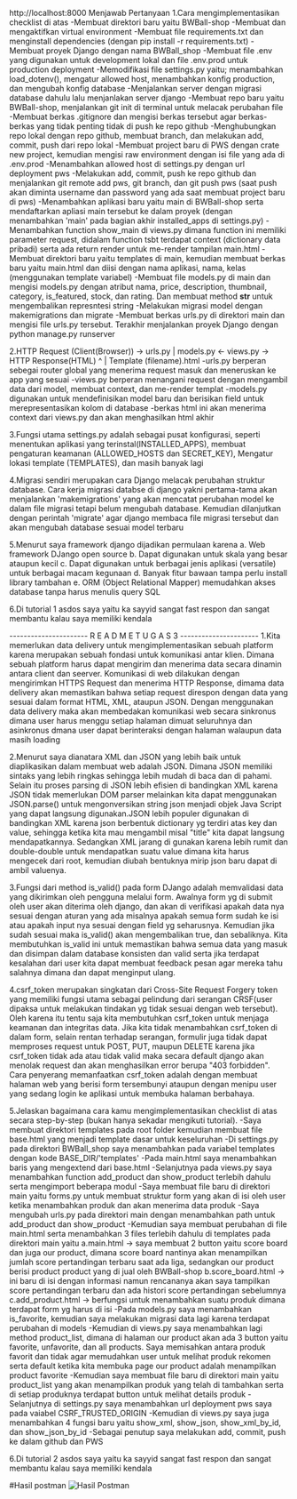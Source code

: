 http://localhost:8000
Menjawab Pertanyaan
1.Cara mengimplementasikan checklist di atas
-Membuat direktori baru yaitu BWBall-shop
-Membuat dan mengaktifkan virtual environment
-Membuat file requirements.txt dan menginstall dependencies (dengan pip install -r requirements.txt)
-Membuat proyek Django dengan nama BWBall_shop
-Membuat file .env yang digunakan untuk development lokal dan file .env.prod untuk production deployment
-Memodifikasi file settings.py yaitu; menambahkan load_dotenv(), mengatur allowed host, menambahkan konfig production, dan mengubah konfig database
-Menjalankan server dengan migrasi database dahulu lalu menjanlakan server django
-Membuat repo baru yaitu BWBall-shop, menjalankan git init di terminal untuk melacak perubahan file
-Membuat berkas .gitignore dan mengisi berkas tersebut agar berkas-berkas yang tidak penting tidak di push ke repo github
-Menghubungkan repo lokal dengan repo github, membuat branch, dan melakukan add, commit, push dari repo lokal
-Membuat project baru di PWS dengan crate new project, kemudian mengisi raw environment dengan isi file yang ada di .env.prod
-Menambahkan allowed host di settings.py dengan url deployment pws
-Melakukan add, commit, push ke repo github dan menjalankan git remote add pws, git branch, dan git push pws (saat push akan diminta username dan password yang ada saat membuat project baru di pws)
-Menambahkan aplikasi baru yaitu main di BWBall-shop serta mendaftarkan apliasi main tersebut ke dalam proyek (dengan menambahkan 'main' pada bagian akhir installed_apps di settings.py)
-Menambahkan function show_main di views.py dimana function ini memiliki parameter request, didalam function tsbt terdapat context (dictionary data pribadi) serta ada return render untuk me-render tampilan main.html 
-Membuat direktori baru yaitu templates di main, kemudian membuat berkas baru yaitu main.html dan diisi dengan nama aplikasi, nama, kelas (menggunakan template variabel)
-Membuat file models.py di main dan mengisi models.py dengan atribut nama, price, description, thumbnail, category, is_featured, stock, dan rating. Dan membuat method __str__ untuk mengembalikan represntesi string
-Melakukan migrasi model dengan makemigrations dan migrate
-Membuat berkas urls.py di direktori main dan mengisi file urls.py tersebut. Terakhir menjalankan proyek Django dengan python manage.py runserver

2.HTTP Request (Client(Browser)) -> urls.py 
                                        |
                        models.py  <- views.py -> HTTP Response(HTML)
                                        ^
                                        |
                                Template (filename).html
-urls.py berperan sebegai router global yang menerima request masuk dan meneruskan ke app yang sesuai
-views.py berperan menangani request dengan mengambil data dari model, membuat context, dan me-render templat
-models.py digunakan untuk mendefinisikan model baru dan berisikan field untuk merepresentasikan kolom di database
-berkas html ini akan menerima context dari views.py dan akan menghasilkan html akhir

3.Fungsi utama settings.py adalah sebagai pusat konfigurasi, seperti menentukan aplikasi yang terinstal(INSTALLED_APPS), 
membuat pengaturan keamanan (ALLOWED_HOSTS dan SECRET_KEY), Mengatur lokasi template (TEMPLATES), dan masih banyak lagi

4.Migrasi sendiri merupakan cara Django melacak perubahan struktur database. 
Cara kerja migrasi databse di django yakni pertama-tama akan menjalankan 'makemigrations' yang akan mencatat perubahan model 
ke dalam file migrasi tetapi belum  mengubah database. Kemudian dilanjutkan dengan perintah 'migrate' agar django membaca file 
migrasi tersebut dan akan mengubah database sesuai model terbaru

5.Menurut saya framework django dijadikan permulaan karena 
a. Web framework DJango open source
b. Dapat digunakan untuk skala yang besar ataupun kecil
c. Dapat digunakan untuk berbagai jenis aplikasi (versatile) untuk berbagai macam kegunaan
d. Banyak fitur bawaan tampa perlu install library tambahan
e. ORM (Object Relational Mapper) memudahkan akses database tanpa harus menulis query SQL

6.Di tutorial 1 asdos saya yaitu ka sayyid sangat fast respon dan sangat membantu kalau saya memiliki kendala



---------------------- R E A D M E T U G A S 3 ----------------------
1.Kita memerlukan data delivery untuk mengimplementasikan sebuah platform karena merupakan sebuah fondasi untuk komunikasi antar klien. Dimana sebuah platform harus dapat mengirim dan menerima data secara dinamin antara client dan seerver. Komunikasi di web dilakukan dengan mengirimkan HTTPS Request dan menerima HTTP Response, dimama data delivery akan memastikan bahwa setiap request direspon dengan data yang sesuai dalam format HTML, XML, ataupun JSON. Dengan menggunakan data delivery maka akan membedakan komunikasi web secara sinkronus dimana user harus menggu setiap halaman dimuat seluruhnya dan asinkronus dmana user dapat berinteraksi dengan halaman walaupun data masih loading

2.Menurut saya dianatara XML dan JSON yang lebih baik untuk diaplikasikan dalam membuat web adalah JSON. Dimana JSON memiliki sintaks yang lebih ringkas sehingga lebih mudah di baca dan di pahami. Selain itu proses parsing di JSON lebih efisien di bandingkan XML karena JSON tidak memerlukan DOM parser melainkan kita dapat menggunakan JSON.parse() untuk mengonversikan string json menjadi objek Java Script yang dapat langsung digunakan.JSON lebih populer digunakan di bandingkan XML karena json berbentuk dictionary yg terdiri atas key dan value, sehingga ketika kita mau mengambil misal "title" kita dapat langsung mendapatkannya. Sedangkan XML jarang di gunakan karena lebih rumit dan double-double untuk mendapatkan suatu value dimana kita harus mengecek dari root, kemudian diubah bentuknya mirip json baru dapat di ambil valuenya.

3.Fungsi dari method is_valid() pada form DJango adalah memvalidasi data yang dikirimkan oleh pengguna melalui form. Awalnya form yg di submit oleh user akan diterima oleh django, dan akan di verifikasi apakah data nya sesuai dengan aturan yang ada misalnya apakah semua form sudah ke isi atau apakah input nya sesuai dengan field yg seharusnya. Kemudian jika sudah sesuai maka is_valid() akan mengembalikan true, dan sebaliknya. Kita membutuhkan is_valid ini untuk memastikan bahwa semua data yang masuk dan disimpan dalam database konsisten dan valid serta jika terdapat kesalahan dari user kita dapat membuat feedback pesan agar mereka tahu salahnya dimana dan dapat menginput ulang.

4.csrf_token merupakan singkatan dari Cross-Site Request Forgery token yang memiliki fungsi utama sebagai pelindung dari serangan CRSF(user dipaksa untuk melakukan tindakan yg tidak sesuai dengan web tersebut). Oleh karena itu tentu saja kita membutuhkan csrf_token untuk menjaga keamanan dan integritas data. Jika kita tidak menambahkan csrf_token di dalam form, selain rentan terhadap serangan, formulir juga tidak dapat memproses request untuk POST, PUT, maupun DELETE karena jika csrf_token tidak ada atau tidak valid maka secara default django akan menolak request dan akan menghasilkan error berupa "403 forbidden". Cara penyerang memanfaatkan csrf_token adalah dengan membuat halaman web yang berisi form tersembunyi ataupun dengan menipu user yang sedang login ke aplikasi untuk membuka halaman berbahaya.

5.Jelaskan bagaimana cara kamu mengimplementasikan checklist di atas secara step-by-step (bukan hanya sekadar mengikuti tutorial).
-Saya membuat direktori templates pada root folder kemudian membuat file base.html yang menjadi template dasar untuk keseluruhan
-Di settings.py pada direktori BWBall_shop saya menambahkan pada variabel templates dengan kode BASE_DIR/'templates'
-Pada main.html saya menambahkan baris yang mengextend dari base.html 
-Selanjutnya pada views.py saya menambahkan function add_product dan show_product terlebih dahulu serta mengimport beberapa modul
-Saya membuat file baru di direktori main yaitu forms.py untuk membuat struktur form yang akan di isi oleh user ketika menambahkan produk dan akan menerima data produk
-Saya mengubah urls.py pada direktori main dengan menambahkan path untuk add_product dan show_product
-Kemudian saya membuat perubahan di file main.html serta menambahkan 3 files terlebih dahulu di templates pada direktori main yaitu
a.main.html -> saya membuat 2 button yaitu score board dan juga our product, dimana score board nantinya akan menampilkan jumlah score pertandingan terbaru saat ada liga, sedangkan our product berisi product product yang di jual oleh BWBall-shop
b.score_board.html -> ini baru di isi dengan informasi namun rencananya akan saya tampilkan score pertandingan terbaru dan ada histori score pertandingan sebelumnya
c.add_product.html -> berfungsi untuk menambahkan suatu produk dimana terdapat form yg harus di isi
-Pada models.py saya menambahkan is_favorite, kemudian saya melakukan migrasi data lagi karena terdapat perubahan di models
-Kemudian di views.py saya menambahkan lagi method product_list, dimana di halaman our product akan ada 3 button yaitu favorite, unfavorite, dan all products. Saya memisahkan antara produk favorit dan tidak agar memudahkan user untuk melihat produk rekomen serta default ketika kita membuka page our product adalah menampilkan product favorite
-Kemudian saya membuat file baru di direktori main yaitu product_list yang akan menampilkan produk yang telah di tambahkan serta di setiap produknya terdapat button untuk melihat details produk
-Selanjutnya di settings.py saya menambahkan url deployment pws saya pada vaiabel CSRF_TRUSTED_ORIGIN
-Kemudian di views.py saya juga menambahkan 4 fungsi baru yaitu show_xml, show_json, show_xml_by_id, dan show_json_by_id
-Sebagai penutup saya melakukan add, commit, push ke dalam github dan PWS


6.Di tutorial 2 asdos saya yaitu ka sayyid sangat fast respon dan sangat membantu kalau saya memiliki kendala

#Hasil postman
![Hasil Postman](images/hasil_postman.png)